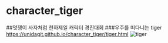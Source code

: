 # character_tiger
##멋쟁이 사자처럼 천하제일 캐릭터 경진대회
###우주를 떠다니는 tiger
https://unidagit.github.io/character_tiger/tiger.html
![tiger](https://user-images.githubusercontent.com/102465469/162943339-7425f31b-4043-49ae-9d78-36b4acf8636f.gif)
